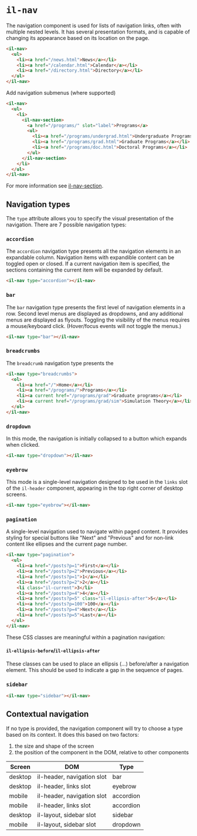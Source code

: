 # `il-nav`

The navigation component is used for lists of navigation links, often with multiple nested levels. It has several presentation formats, and is capable of changing its appearance based on its location on the page.

```html
<il-nav>
  <ul>
    <li><a href="/news.html">News</a></li>
    <li><a href="/calendar.html">Calendar</a></li>
    <li><a href="/directory.html">Directory</a></li>
  </ul>
</il-nav>
```

Add navigation submenus (where supported)

```html
<il-nav>
  <ul>
    <li>
      <il-nav-section>
        <a href="/programs/" slot="label">Programs</a>
        <ul>
          <li><a href="/programs/undergrad.html">Undergraduate Programs</a></li>
          <li><a href="/programs/grad.html">Graduate Programs</a></li>
          <li><a href="/programs/doc.html">Doctoral Programs</a></li>
        </ul>
      </il-nav-section>
    </li>
  </ul>
</il-nav>
```

For more information see [il-nav-section](../il-nav-section/README.md).

## Navigation types

The `type` attribute allows you to specify the visual presentation of the navigation. There are 7 possible navigation types:

### `accordion`

The `accordion` navigation type presents all the navigation elements in an expandable column. Navigation items with expandible content can be toggled open or closed. If a current navigation item is specified, the sections containing the current item will be expanded by default.

```html
<il-nav type="accordion"></il-nav>
```

### `bar`

The `bar` navigation type presents the first level of navigation elements in a row. Second level menus are displayed as dropdowns, and any additional menus are displayed as flyouts. Toggling the visibility of the menus requires a mouse/keyboard click. (Hover/focus events will not toggle the menus.)

```html
<il-nav type="bar"></il-nav>
```

### `breadcrumbs`

The `breadcrumb` navigation type presents the 

```html
<il-nav type="breadcrumbs">
  <ol>
    <li><a href="/">Home</a></li>
    <li><a href="/programs/">Programs</a></li>
    <li><a current href="/programs/grad">Graduate programs</a></li>
    <li><a current href="/programs/grad/sim">Simulation Theory</a></li>
  </ol>
</il-nav>
```

### `dropdown`

In this mode, the navigation is initially collapsed to a button which expands when clicked.

```html
<il-nav type="dropdown"></il-nav>
```

### `eyebrow`

This mode is a single-level navigation designed to be used in the `links` slot of the `il-header` component, appearing in the top right corner of desktop screens. 

```html
<il-nav type="eyebrow"></il-nav>
```

### `pagination`

A single-level navigation used to navigate within paged content. It provides styling for special buttons like "Next" and "Previous" and for non-link content like ellipses and the current page number.

```html
<il-nav type="pagination">
  <ul>
    <li><a href="/posts?p=1">First</a></li>
    <li><a href="/posts?p=2">Previous</a></li>
    <li><a href="/posts?p=1">1</a></li>
    <li><a href="/posts?p=2">2</a></li>
    <li class="il-current">3</li>
    <li><a href="/posts?p=4">4</a></li>
    <li><a href="/posts?p=5" class="il-ellipsis-after">5</a></li>
    <li><a href="/posts?p=100">100</a></li>
    <li><a href="/posts?p=4">Next</a></li>
    <li><a href="/posts?p=5">Last</a></li>
  </ul>
</il-nav>
```

These CSS classes are meaningful within a pagination navigation:

#### `il-ellipsis-before`/`il-ellipsis-after`

These classes can be used to place an ellipsis (&hellip;) before/after a navigation element. This should be used to indicate a gap in the sequence of pages.

### `sidebar`

```html
<il-nav type="sidebar"></il-nav>
```
## Contextual navigation

If no type is provided, the navigation component will try to choose a type based on its context. It does this based on two factors:

1. the size and shape of the screen
2. the position of the component in the DOM, relative to other components

| Screen  | DOM                          | Type      |
|---------|------------------------------|-----------|
| desktop | il-header, navigation slot   | bar       |
| desktop | il-header, links slot        | eyebrow   |
| mobile  | il-header, navigation slot   | accordion |
| mobile  | il-header, links slot        | accordion |
| desktop | il-layout, sidebar slot      | sidebar   |
| mobile  | il-layout, sidebar slot      | dropdown  |

